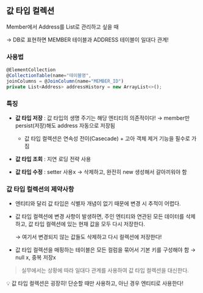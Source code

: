 ## 값 타입 컬렉션

Member에서 Address를 List로 관리하고 싶을 때 

→ DB로 표현하면 MEMBER 테이블과  ADDRESS 테이블이 일대다 관계!

### 사용법

```jsx
@ElementCollection
@CollectionTable(name="테이블명", 
joinColumns = @JoinColumn(name="MEMBER_ID")
private List<Address> addressHistory = new ArrayList<>();
```

### 특징

- **값 타입 저장** : 값 타입의 생명 주기는 해당 엔티티의 의존적이다! → member만 persist(저장)해도 address 자동으로 저장됨

    - 값 타입 컬렉션은 연속성 전이(Casecade) + 고아 객체 제거 기능을 필수로 가짐 

- **값 타입 조회** : 지연 로딩 전략 사용
- **값 타입 수정** : setter 사용x → 삭제하고, 완전히 new 생성해서 갈아끼워야 함

### 값 타입 컬렉션의 제약사항

- 엔티티와 달리 값 타입은 식별자 개념이 없기 때문에 변경 시 추적이 어렵다.
- 값 타입 컬렉션에 변경 사항이 발생하면, 주인 엔티티와 연관된 모든 데이터를 삭제하고, 값 타입 컬렉션에 있는 현재 값을 모두 다시 저장한다.

    → 여기서 변경되지 않는 값들도 삭제하고 다시 컬렉션에 저장한다! 

- 값 타입 컬렉션을 매핑하는 테이블은 모든 컬럼을 묶어서 기본 키를 구성해야 함 → null x, 중복 저장x

> 실무에서는 상황에 따라 일대다 관계를 사용하여 값 타입 컬렉션을 대신한다.

💡 값 타입 컬렉션은 굉장히! 단순할 때만 사용하고, 아닌 경우 엔티티로 사용한다!
